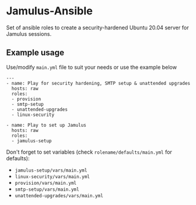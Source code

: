 # Jamulus-Ansible
Set of ansible roles to create a security-hardened Ubuntu 20.04 server for Jamulus sessions.

## Example usage
Use/modify `main.yml` file to suit your needs or use the example below
```
---
- name: Play for security hardening, SMTP setup & unattended upgrades
  hosts: raw
  roles:
  - provision
  - smtp-setup
  - unattended-upgrades
  - linux-security

- name: Play to set up Jamulus
  hosts: raw
  roles:
  - jamulus-setup
```

Don't forget to set variables (check `rolename/defaults/main.yml` for defaults):
* `jamulus-setup/vars/main.yml`
* `linux-security/vars/main.yml`
* `provision/vars/main.yml`
* `smtp-setup/vars/main.yml`
* `unattended-upgrades/vars/main.yml`


